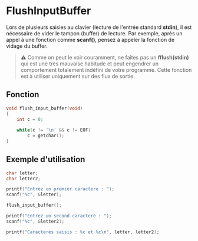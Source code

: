 # FlushInputBuffer

Lors de plusieurs saisies au clavier (lecture de l'entrée standard **stdin**), il est nécessaire de vider le tampon (buffer) de lecture. Par exemple, après un appel à une fonction comme **scanf()**, pensez à appeler la fonction de vidage du buffer.

> ⚠ Comme on peut le voir couramment, ne faîtes pas un **fflush(stdin)** qui est une très mauvaise habitude et peut engendrer un comportement totalement indéfini de votre programme. Cette fonction est à utiliser uniquement sur des flux de sortie.

## Fonction

```C
void flush_input_buffer(void)
{
    int c = 0;
 
    while(c != '\n' && c != EOF)
        c = getchar();
}
```

## Exemple d'utilisation

```C
char letter;
char letter2;

printf("Entrez un premier caractere : ");
scanf("%c", &letter);

flush_input_buffer();

printf("Entrez un second caractere : ");
scanf("%c", &letter2);

printf("Caracteres saisis : %c et %c\n", letter, letter2);
```
